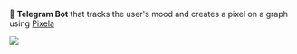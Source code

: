 📓 **Telegram Bot** that tracks the user's mood and creates a pixel on a graph using <a href="https://github.com/a-know/Pixela">Pixela</a>

<img src="https://pixe.la/v1/users/nastyaesl19/graphs/moodgraph1">
